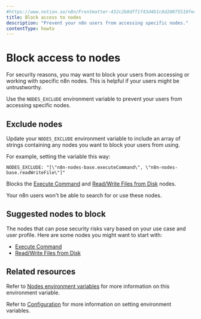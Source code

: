 ```yaml
---
#https://www.notion.so/n8n/Frontmatter-432c2b8dff1f43d4b1c8d20075510fe4
title: Block access to nodes
description: "Prevent your n8n users from accessing specific nodes."
contentType: howto
---
```


# Block access to nodes

For security reasons, you may want to block your users from accessing or working with specific n8n nodes. This is helpful if your users might be untrustworthy.

Use the `NODES_EXCLUDE` environment variable to prevent your users from accessing specific nodes.

## Exclude nodes

Update your `NODES_EXCLUDE` environment variable to include an array of strings containing any nodes you want to block your users from using.

For example, setting the variable this way:

```
NODES_EXCLUDE: "[\"n8n-nodes-base.executeCommand\", \"n8n-nodes-base.readWriteFile\"]"
```

Blocks the [Execute Command](/integrations/builtin/core-nodes/n8n-nodes-base.executecommand/) and [Read/Write Files from Disk](/integrations/builtin/core-nodes/n8n-nodes-base.readwritefile/) nodes.

Your n8n users won't be able to search for or use these nodes.

## Suggested nodes to block

The nodes that can pose security risks vary based on your use case and user profile. Here are some nodes you might want to start with:

* [Execute Command](/integrations/builtin/core-nodes/n8n-nodes-base.executecommand/)
* [Read/Write Files from Disk](/integrations/builtin/core-nodes/n8n-nodes-base.readwritefile/)

## Related resources

Refer to [Nodes environment variables](/hosting/configuration/environment-variables/nodes/) for more information on this environment variable.

Refer to [Configuration](/hosting/configuration/configuration-methods/) for more information on setting environment variables.
